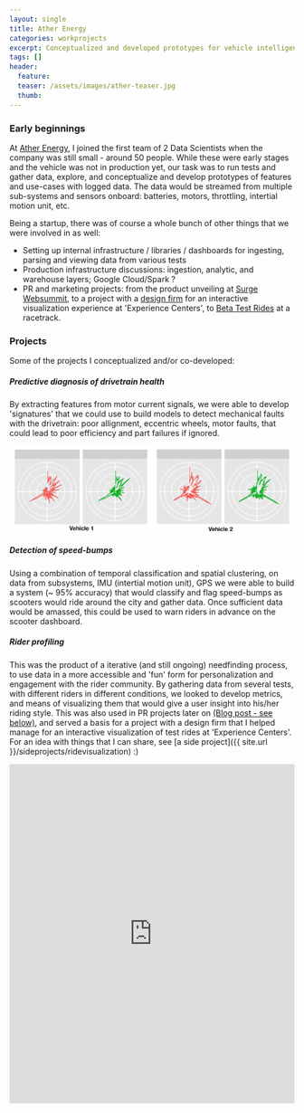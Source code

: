 ```yaml
---
layout: single
title: Ather Energy
categories: workprojects
excerpt: Conceptualized and developed prototypes for vehicle intelligence features as one of the early Data Scientists on the team
tags: []
header:
  feature:
  teaser: /assets/images/ather-teaser.jpg
  thumb:
---
```


### Early beginnings

At [Ather Energy](https://www.atherenergy.com), I joined the first team of 2 Data Scientists when the company was still small - around 50 people. While these were early stages and the vehicle was not in production yet, our task was to run tests and gather data, explore, and conceptualize and develop prototypes of features and use-cases with logged data. The data would be streamed from multiple sub-systems and sensors onboard: batteries, motors, throttling, intertial motion unit, etc. 

Being a startup, there was of course a whole bunch of other things that we were involved in as well:

*   Setting up internal infrastructure / libraries / dashboards for ingesting, parsing and viewing data from various tests
*   Production infrastructure discussions: ingestion, analytic, and warehouse layers; Google Cloud/Spark ? 
*   PR and marketing projects: from the product unveiling at [Surge Websummit](https://surgeconf.com/), to a project with a [design firm](http://timeblur.io/) for an interactive visualization experience at 'Experience Centers', to [Beta Test Rides](https://twitter.com/atherenergy/status/750227047914565632) at a racetrack. 

### Projects

Some of the projects I conceptualized and/or co-developed:

##### Predictive diagnosis of drivetrain health

By extracting features from motor current signals, we were able to develop 'signatures' that we could use to build models to detect mechanical faults with the drivetrain: poor allignment, eccentric wheels, motor faults, that could lead to poor efficiency and part failures if ignored. 

![drivetrain-signature](/assets/images/drivetrain-sig.png)

##### Detection of speed-bumps

Using a combination of temporal classification and spatial clustering, on data from subsystems, IMU (intertial motion unit), GPS we were able to build a system (~ 95% accuracy) that would classify and flag speed-bumps as scooters would ride around the city and gather data. Once sufficient data would be amassed, this could be used to warn riders in advance on the scooter dashboard. 

##### Rider profiling

This was the product of a iterative (and still ongoing) needfinding process, to use data in a more accessible and 'fun' form for personalization and engagement with the rider community. By gathering data from several tests, with different riders in different conditions, we looked to develop metrics, and means of visualizing them that would give a user insight into his/her riding style. This was also used in PR projects later on [(Blog post - see below)](https://www.atherenergy.com/blog/data-analysis-beta-test-ride-chennai), and served a basis for a project with a design firm that I helped manage for an interactive visualization of test rides at 'Experience Centers'. For an idea with things that I can share, see [a side project]({{ site.url }}/sideprojects/ridevisualization) :)


<iframe src="https://www.atherenergy.com/blog/data-analysis-beta-test-ride-chennai" style="border: none; width: 100%; height: 600px"></iframe>
